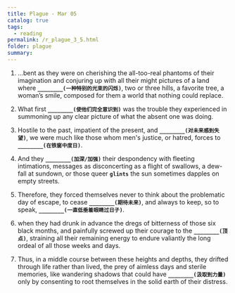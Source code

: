 ```yaml
---
title: Plague - Mar 05
catalog: true
tags: 
  - reading
permalink: /r_plague_3_5.html
folder: plague
summary: 
---
```



1.  ...bent as they were on cherishing the all-too-real phantoms of their imagination and conjuring up with all their might pictures of a land where <b data-toggle="tooltip" data-original-title="{{site.data.answers.plag_d_23_a1}}">`________(一种特别的光束的闪烁)`</b>, two or three hills, a favorite tree, a woman’s smile, composed for them a world that nothing could replace.

2.  What first <b data-toggle="tooltip" data-original-title="{{site.data.answers.plag_d_23_b1}}">`________(使他们完全意识到)`</b> was the trouble they experienced in summoning up any clear picture of what the absent one was doing.

3.  Hostile to the past, impatient of the present, and <b data-toggle="tooltip" data-original-title="{{site.data.answers.plag_d_23_c1}}">`________(对未来感到失望)`</b>, we were much like those whom men's justice, or hatred, forces to <b data-toggle="tooltip" data-original-title="{{site.data.answers.plag_d_23_c2}}">`________(在铁窗中度日)`</b>.

4.  And they <b data-toggle="tooltip" data-original-title="{{site.data.answers.plag_d_23_d1}}">`________(加深/加强)`</b> their despondency with fleeting intimations, messages as disconcerting as a flight of swallows, a dew-fall at sundown, or those queer <b data-toggle="tooltip" data-original-title="{{site.data.glossary.glints}}">`glints`</b> the sun sometimes dapples on empty streets.

5.  Therefore, they forced themselves never to think about the problematic day of escape, to cease <b data-toggle="tooltip" data-original-title="{{site.data.answers.plag_d_23_e1}}">`________(期待未来)`</b>, and always to keep, so to speak, <b data-toggle="tooltip" data-original-title="{{site.data.answers.plag_d_23_e2}}">`________(一直低垂着眼睛过日子)`</b>.

6.  when they had drunk in advance the dregs of bitterness of those six black months, and painfully screwed up their courage to the <b data-toggle="tooltip" data-original-title="{{site.data.answers.plag_d_23_f2}}">`________(顶点)`</b>, straining all their remaining energy to endure valiantly the long ordeal of all those weeks and days.

7.  Thus, in a middle course between these heights and depths, they drifted through life rather than lived, the prey of aimless days and sterile memories, like wandering shadows that could have <b data-toggle="tooltip" data-original-title="{{site.data.answers.plag_d_23_g1}}">`________(汲取到力量)`</b> only by consenting to root themselves in the solid earth of their distress.